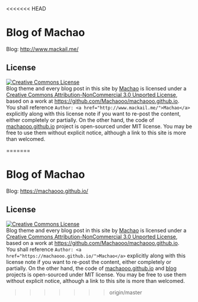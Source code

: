 <<<<<<< HEAD
# Blog of Machao

Blog: http://www.mackail.me/

## License

<a rel="license" href="http://creativecommons.org/licenses/by-nc/3.0/">
    <img alt="Creative Commons License" style="border-width:0" src="http://i.creativecommons.org/l/by-nc/3.0/88x31.png" />
</a>
<div><span xmlns:dct="http://purl.org/dc/terms/" href="http://purl.org/dc/dcmitype/Text" property="dct:title" rel="dct:type">Blog theme and every blog post in this site</span> by <a xmlns:cc="http://creativecommons.org/ns#" href="http://www.mackail.me/" property="cc:attributionName" rel="cc:attributionURL">Machao</a> is licensed under a <a rel="license" href="http://creativecommons.org/licenses/by-nc/3.0/">Creative Commons Attribution-NonCommercial 3.0 Unported License</a>, based on a work at <a xmlns:dct="http://purl.org/dc/terms/" href="https://github.com/Machaooo/machaooo.github.io" rel="dct:source">https://github.com/Machaooo/machaooo.github.io</a>. </div>
<div>You shall reference <code>Author: &lt;a href=&quot;http://www.mackail.me/&quot;&gt;Machao&lt;/a&gt;</code> explicitly along with this license note if you want to re-post the content, either completely or partially. On the other hand, the code of <a href="href="https://github.com/Machaooo/machaooo.github.io" target="_blank">machaooo.github.io</a> project is open-sourced under MIT license. You may be free to use them without explicit notice, although a link to this site is more than welcomed.</div>

=======
# Blog of Machao

Blog: https://machaooo.github.io/

## License

<a rel="license" href="http://creativecommons.org/licenses/by-nc/3.0/">
    <img alt="Creative Commons License" style="border-width:0" src="http://i.creativecommons.org/l/by-nc/3.0/88x31.png" />
</a>
<div><span xmlns:dct="http://purl.org/dc/terms/" href="http://purl.org/dc/dcmitype/Text" property="dct:title" rel="dct:type">Blog theme and every blog post in this site</span> by <a xmlns:cc="http://creativecommons.org/ns#" href="https://machaooo.github.io/" property="cc:attributionName" rel="cc:attributionURL">Machao</a> is licensed under a <a rel="license" href="http://creativecommons.org/licenses/by-nc/3.0/">Creative Commons Attribution-NonCommercial 3.0 Unported License</a>, based on a work at <a xmlns:dct="http://purl.org/dc/terms/" href="https://github.com/Machaooo/machaooo.github.io" rel="dct:source">https://github.com/Machaooo/machaooo.github.io</a>. </div>
<div>You shall reference <code>Author: &lt;a href=&quot;https://machaooo.github.io/&quot;&gt;Machao&lt;/a&gt;</code> explicitly along with this license note if you want to re-post the content, either completely or partially. On the other hand, the code of <a href="href="https://github.com/Machaooo/machaooo.github.io" target="_blank">machaooo.github.io</a> and <a href="https://machaooo.github.io/" target="_blank">blog</a> projects is open-sourced under MIT license. You may be free to use them without explicit notice, although a link to this site is more than welcomed.</div>

>>>>>>> origin/master
